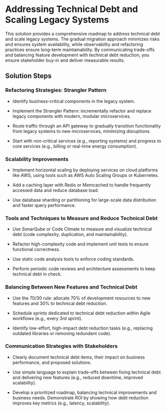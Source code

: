 # Addressing Technical Debt and Scaling Legacy Systems

This solution provides a comprehensive roadmap to address technical debt and scale legacy systems. The gradual migration approach minimizes risks and ensures system availability, while observability and refactoring practices ensure long-term maintainability. By communicating trade-offs and balancing feature development with technical debt reduction, you ensure stakeholder buy-in and deliver measurable results.

## Solution Steps

 ### Refactoring Strategies: Strangler Pattern

- Identify business-critical components in the legacy system.

- Implement the Strangler Pattern: incrementally refactor and replace legacy components with modern, modular microservices.

- Route traffic through an API gateway to gradually transition functionality from legacy systems to new microservices, minimizing disruptions.

- Start with non-critical services (e.g., reporting systems) and progress to core services (e.g., billing or real-time energy consumption).

### Scalability Improvements

- Implement horizontal scaling by deploying services on cloud platforms like AWS, using tools such as AWS Auto Scaling Groups or Kubernetes.

- Add a caching layer with Redis or Memcached to handle frequently accessed data and reduce database load.

- Use database sharding or partitioning for large-scale data distribution and faster query performance.

### Tools and Techniques to Measure and Reduce Technical Debt

- Use SonarQube or Code Climate to measure and visualize technical debt (code complexity, duplication, and maintainability).

- Refactor high-complexity code and implement unit tests to ensure functional correctness.

- Use static code analysis tools to enforce coding standards.

- Perform periodic code reviews and architecture assessments to keep technical debt in check.

### Balancing Between New Features and Technical Debt

- Use the 70/30 rule: allocate 70% of development resources to new features and 30% to technical debt reduction.

- Schedule sprints dedicated to technical debt reduction within Agile workflows (e.g., every 3rd sprint).

- Identify low-effort, high-impact debt reduction tasks (e.g., replacing outdated libraries or removing redundant code).

### Communication Strategies with Stakeholders

- Clearly document technical debt items, their impact on business performance, and proposed solutions.

- Use simple language to explain trade-offs between fixing technical debt and delivering new features (e.g., reduced downtime, improved scalability).

- Develop a prioritized roadmap, balancing technical improvements and business needs.
Demonstrate ROI by showing how debt reduction improves key metrics (e.g., latency, scalability).
